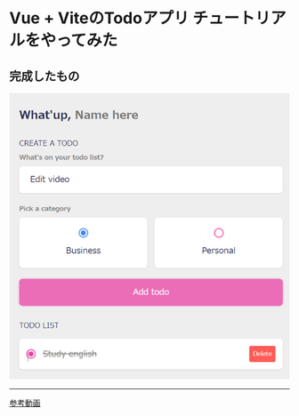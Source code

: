 # Vue + ViteのTodoアプリ チュートリアルをやってみた

## 完成したもの
![todo](img/todo.png)

---
[参考動画](https://www.youtube.com/watch?v=qhjxAP1hFuI)
